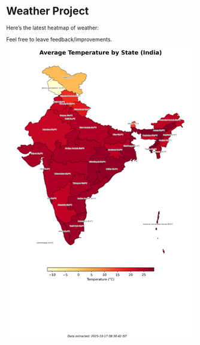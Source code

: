 # Weather Project

Here’s the latest heatmap of weather:

Feel free to leave feedback/improvements.

![India Heatmap](docs/assets/india_heatmap.png?v=F1B15C)

